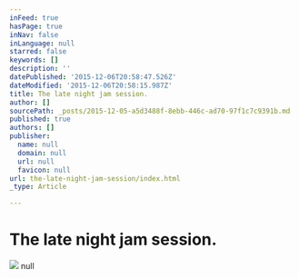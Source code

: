 ```yaml
---
inFeed: true
hasPage: true
inNav: false
inLanguage: null
starred: false
keywords: []
description: ''
datePublished: '2015-12-06T20:58:47.526Z'
dateModified: '2015-12-06T20:58:15.987Z'
title: The late night jam session.
author: []
sourcePath: _posts/2015-12-05-a5d3488f-8ebb-446c-ad70-97f1c7c9391b.md
published: true
authors: []
publisher:
  name: null
  domain: null
  url: null
  favicon: null
url: the-late-night-jam-session/index.html
_type: Article

---
```

# The late night jam session.
![](https://the-grid-user-content.s3-us-west-2.amazonaws.com/ec75d2de-226a-4d27-b66d-763e7ec1f3f3.jpg)
null